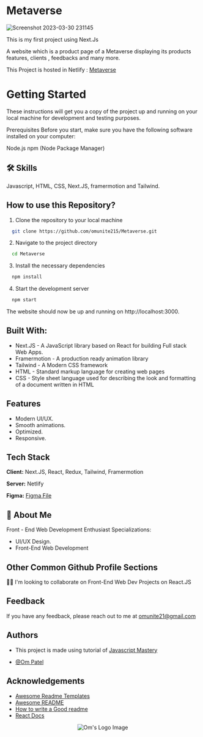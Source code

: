 
# Metaverse

![Screenshot 2023-03-30 231145](https://user-images.githubusercontent.com/78680563/228919998-cf9184f2-3bb1-4999-aa62-a6d75de9814c.png)

This is my first project using Next.Js

A website which is a product page of a Metaverse displaying its products features, clients , feedbacks and many more.

This Project is hosted in Netlify : [Metaverse](https://omsmetaverse.netlify.app/)

# Getting Started
These instructions will get you a copy of the project up and running on your local machine for development and testing purposes.

Prerequisites
Before you start, make sure you have the following software installed on your computer:

Node.js
npm (Node Package Manager)


## 🛠 Skills
Javascript, HTML, CSS, Next.JS, framermotion and Tailwind.


## How to use this Repository?

1. Clone the repository to your local machine

```bash
  git clone https://github.com/omunite215/Metaverse.git

```
2. Navigate to the project directory

```bash
  cd Metaverse
```
3. Install the necessary dependencies
```bash
  npm install
```

4. Start the development server
```bash
  npm start
```

The website should now be up and running on http://localhost:3000.

## Built With:

- Next.JS - A JavaScript library based on React for building Full stack Web Apps.
- Framermotion - A production ready animation library
- Tailwind - A Modern CSS framework
- HTML - Standard markup language for creating web pages
- CSS - Style sheet language used for describing the look and formatting of a document written in HTML

## Features

- Modern UI/UX.
- Smooth animations.
- Optimized.
- Responsive.


## Tech Stack

**Client:** Next.JS, React, Redux, Tailwind, Framermotion

**Server:** Netlify

**Figma:** [Figma File](https://www.figma.com/file/EyzNoOFak1Nb1bBx9ZKI7E/Modern-UI%2FUX-Framer-Motion?node-id=1-4&t=kIcviOUNQqhsJ1c5-0)




## 🚀 About Me
Front - End Web Development Enthusiast
Specializations:
- UI/UX Design.
- Front-End Web Development


## Other Common Github Profile Sections

👯‍♀️ I'm looking to collaborate on Front-End Web Dev Projects on React.JS




## Feedback

If you have any feedback, please reach out to me at omunite21@gmail.com


## Authors
- This project is made using tutorial of [Javascript Mastery](https://www.youtube.com/watch?v=ugCN_gynFYw&t=170s)

- [@Om Patel](https://github.com/omunite215)


## Acknowledgements

 - [Awesome Readme Templates](https://awesomeopensource.com/project/elangosundar/awesome-README-templates)
 - [Awesome README](https://github.com/matiassingers/awesome-readme)
 - [How to write a Good readme](https://bulldogjob.com/news/449-how-to-write-a-good-readme-for-your-github-project)
 - [React Docs](https://reactjs.org/)



<p align="center">
  <img src="https://github.com/omunite215/hoobank/assets/78680563/eed23408-14a8-4d04-82b6-6d982f1dcca7" alt="Om's Logo Image"/>
</p>
